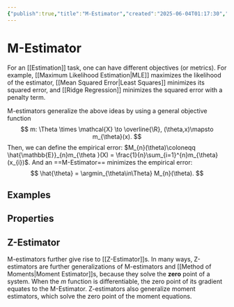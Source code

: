 ```yaml
---
{"publish":true,"title":"M-Estimator","created":"2025-06-04T01:17:30","modified":"2025-06-04T02:38:31","cssclasses":"","state":"[[%wip]]","sup":["[[Estimation]]"],"alias":null,"type":"note","related":["[[Maximum Likelihood Estimation]]"]}
---
```



# M-Estimator

For an [[Estimation]] task, one can have different objectives (or metrics). For example, [[Maximum Likelihood Estimation\|MLE]] maximizes the likelihood of the estimator, [[Mean Squared Error\|Least Squares]] minimizes its squared error, and [[Ridge Regression]] minimizes the squared error with a penalty term.

M-estimators generalize the above ideas by using a general objective function
$$
m: \Theta \times \mathcal{X} \to \overline{\R}, (\theta,x)\mapsto m_{\theta}(x).
$$
Then, we can define the empirical error: $M_{n}(\theta)\coloneqq \hat{\mathbb{E}}_{n}m_{\theta }(X) = \frac{1}{n}\sum_{i=1}^{n}m_{\theta}(x_{i})$. And an ==M-Estimator== minimizes the empirical error:
$$
\hat{\theta} = \argmin_{\theta\in\Theta} M_{n}(\theta).
$$

## Examples

## Properties

## Z-Estimator

M-estimators further give rise to [[Z-Estimator]]s. In many ways, Z-estimators are further generalizations of M-estimators and [[Method of Moments\|Moment Estimator]]s, because they solve the **zero** point of a system. When the $m$ function is differentiable, the zero point of its gradient equates to the M-Estimator. Z-estimators also generalize moment estimators, which solve the zero point of the moment equations.
